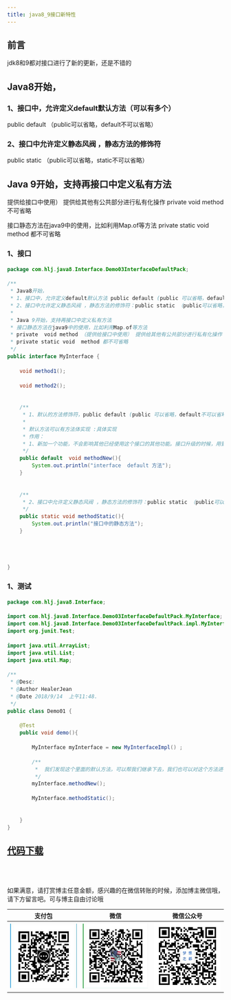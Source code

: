 ```yaml
---
title: java8_9接口新特性
---
```


<!-- image url 
https://raw.githubusercontent.com/HealerJean/HealerJean.github.io/master/blogImages
　　首行缩进
<font color="red">  </font>
-->

## 前言

jdk8和9都对接口进行了新的更新，还是不错的


## Java8开始，
### 1、接口中，允许定义default默认方法（可以有多个）

  public default  （public可以省略，default不可以省略）

### 2、接口中允许定义静态风阀 ，静态方法的修饰符
public static （public可以省略，static不可以省略）
 
## Java 9开始，支持再接口中定义私有方法

 
  提供给接口中使用） 提供给其他有公共部分进行私有化操作
  private  void method   不可省略
  
  接口静态方法在java9中的使用，比如利用Map.of等方法
  private static void  method 都不可省略


### 1、接口

```java
package com.hlj.java8.Interface.Demo03InterfaceDefaultPack;

/**
 * Java8开始，
 * 1、接口中，允许定义default默认方法 public default (public 可以省略，default不可以省略)
 * 2、接口中允许定义静态风阀 ，静态方法的修饰符：public static （public可以省略，static不可以省略）
 *
 * Java 9开始，支持再接口中定义私有方法
 * 接口静态方法在java9中的使用，比如利用Map.of等方法
 * private  void method （提供给接口中使用） 提供给其他有公共部分进行私有化操作
 * private static void  method 都不可省略
 */
public interface MyInterface {

    void method1();

    void method2();


    /**
     * 1、默认的方法修饰符，public default (public 可以省略，default不可以省略)
     *
     * 默认方法可以有方法体实现 :具体实现
     * 作用：
     * 1、新加一个功能，不会影响其他已经使用这个接口的其他功能。接口升级的时候，用到，同事子类也可以实现覆盖重写
     */
    public default  void methodNew(){
        System.out.println("interface  default 方法");
    }


    /**
     * 2、接口中允许定义静态风阀 ，静态方法的修饰符：public static （public可以省略，static不可以省略）
     */
    public static void methodStatic(){
        System.out.println("接口中的静态方法");
    }




}


```

### 1、测试


```java
package com.hlj.java8.Interface;

import com.hlj.java8.Interface.Demo03InterfaceDefaultPack.MyInterface;
import com.hlj.java8.Interface.Demo03InterfaceDefaultPack.impl.MyInterfaceImpl;
import org.junit.Test;

import java.util.ArrayList;
import java.util.List;
import java.util.Map;

/**
 * @Desc:
 * @Author HealerJean
 * @Date 2018/9/14  上午11:48.
 */
public class Demo01 {

    @Test
    public void demo(){

        MyInterface myInterface = new MyInterfaceImpl() ;

        /**
         *  我们发现这个里面的默认方法，可以帮我们继承下去，我们也可以对这个方法进行覆盖重写
         */
        myInterface.methodNew();

        MyInterface.methodStatic();


    }
}


```


## [代码下载](https://github.com/HealerJean/ProjectUtils/tree/master/src/com/hlj/java8)





<br/><br/><br/>
如果满意，请打赏博主任意金额，感兴趣的在微信转账的时候，添加博主微信哦， 请下方留言吧。可与博主自由讨论哦

|支付包 | 微信|微信公众号|
|:-------:|:-------:|:------:|
|![支付宝](https://raw.githubusercontent.com/HealerJean/HealerJean.github.io/master/assets/img/tctip/alpay.jpg) | ![微信](https://raw.githubusercontent.com/HealerJean/HealerJean.github.io/master/assets/img/tctip/weixin.jpg)|![微信公众号](https://raw.githubusercontent.com/HealerJean/HealerJean.github.io/master/assets/img/my/qrcode_for_gh_a23c07a2da9e_258.jpg)|




<!-- Gitalk 评论 start  -->

<link rel="stylesheet" href="https://unpkg.com/gitalk/dist/gitalk.css">
<script src="https://unpkg.com/gitalk@latest/dist/gitalk.min.js"></script> 
<div id="gitalk-container"></div>    
 <script type="text/javascript">
    var gitalk = new Gitalk({
		clientID: `1d164cd85549874d0e3a`,
		clientSecret: `527c3d223d1e6608953e835b547061037d140355`,
		repo: `HealerJean.github.io`,
		owner: 'HealerJean',
		admin: ['HealerJean'],
		id: 'evSiP8JLaW36ucHV',
    });
    gitalk.render('gitalk-container');
</script> 

<!-- Gitalk end -->


